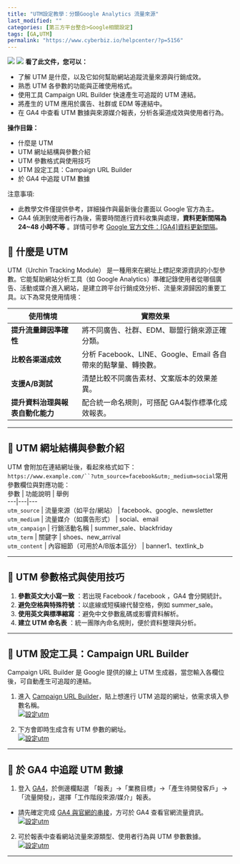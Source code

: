 ```yaml
---
title: "UTM設定教學：分類Google Analytics 流量來源"
last_modified: ""
categories: [第三方平台整合>Google相關設定]
tags: [GA,UTM]
permalink: "https://www.cyberbiz.io/helpcenter/?p=5156"
---
```


![](https://www.cyberbiz.io/helpcenter/wp-content/uploads/一般版3.png)
![](https://www.cyberbiz.io/helpcenter/wp-content/uploads/PLUS版3.png)
**看了此文件，您可以：**  

* 了解 UTM 是什麼，以及它如何幫助網站追蹤流量來源與行銷成效。
* 熟悉 UTM 各參數的功能與正確使用格式。
* 使用工具 Campaign URL Builder 快速產生可追蹤的 UTM 連結。
* 將產生的 UTM 應用於廣告、社群或 EDM 等連結中。
* 在 GA4 中查看 UTM 數據與來源媒介報表，分析各渠道成效與使用者行為。

**操作目錄：**

* 什麼是 UTM
* UTM 網址結構與參數介紹
* UTM 參數格式與使用技巧
* UTM 設定工具：Campaign URL Builder
* 於 GA4 中追蹤 UTM 數據

注意事項:  

* 此教學文件僅提供參考，詳細操作與最新後台畫面以 Google 官方為主。
* GA4 偵測到使用者行為後，需要時間進行資料收集與處理，**資料更新間隔為 24~48 小時不等** 。詳情可參考 [Google 官方文件：[GA4]資料更新間隔](https://support.google.com/analytics/answer/11198161)。



## 📌 什麼是 UTM


UTM（Urchin Tracking Module） 是一種用來在網址上標記來源資訊的小型參數。它能幫助網站分析工具（如 Google
Analytics）準確記錄使用者從哪個廣告、活動或媒介進入網站，是建立跨平台行銷成效分析、流量來源歸因的重要工具。以下為常見使用情境：  

使用情境 | 實際效果  
---|---  
**提升流量歸因準確性** | 將不同廣告、社群、EDM、聯盟行銷來源正確分類。  
**比較各渠道成效** | 分析 Facebook、LINE、Google、Email 各自帶來的點擊量、轉換數。  
**支援A/B測試** | 清楚比較不同廣告素材、文案版本的效果差異。  
**提升資料治理與報表自動化能力** | 配合統一命名規則，可搭配 GA4製作標準化成效報表。  

* * *

## 📌 UTM 網址結構與參數介紹


UTM 會附加在連結網址後，看起來格式如下：  
`https://www.example.com/``?utm_source=facebook&utm;_medium=social`常用參數欄位與對應功能：  
參數 | 功能說明 | 舉例  
---|---|---  
`utm_source` | 流量來源（如平台/網站） | facebook、google、newsletter  
`utm_medium` | 流量媒介（如廣告形式） | social、email  
`utm_campaign` | 行銷活動名稱 | summer_sale、blackfriday  
`utm_term` | 關鍵字 | shoes、new_arrival  
`utm_content` | 內容細節（可用於A/B版本區分） | banner1、textlink_b  

* * *

## 📌 UTM 參數格式與使用技巧



1. **參數英文大小寫一致** ：若出現 Facebook / facebook ，GA4 會分開統計。
2. **避免空格與特殊符號** ：以底線或短橫線代替空格，例如 summer_sale。
3. **使用英文與標準縮寫** ：避免中文參數亂碼或影響資料解析。
4. **建立 UTM 命名表** ：統一團隊內命名規則，便於資料整理與分析。

* * *

## 📌 UTM 設定工具：Campaign URL Builder


Campaign URL Builder 是 Google 提供的線上 UTM 生成器，當您輸入各欄位後，可自動產生可追蹤的連結。  


1. 進入 [Campaign URL Builder](https://ga-dev-tools.google/campaign-url-builder/)，貼上想進行 UTM 追蹤的網址，依需求填入參數名稱。  
[![設定utm](https://www.cyberbiz.io/support/wp-content/uploads/UTM設定教學02.png)](https://www.cyberbiz.io/support/wp-content/uploads/UTM設定教學02.png)

2. 下方會即時生成含有 UTM 參數的網址。  
[![設定utm](https://www.cyberbiz.io/support/wp-content/uploads/UTM設定教學03.png)](https://www.cyberbiz.io/support/wp-content/uploads/UTM設定教學03.png)

* * *

## 📌 於 GA4 中追蹤 UTM 數據



1. 登入 [GA4](https://analytics.google.com/analytics/web/)，於側邊欄點選 「報表」→「業務目標」→「產生待開發客戶」→「流量開發」，選擇「工作階段來源/媒介」報表。 
* 請先確定完成 [ GA4 與官網的串接](https://www.cyberbiz.io/helpcenter/?p=678)，方可於 GA4 查看官網流量資訊。
[![設定utm](https://www.cyberbiz.io/support/wp-content/uploads/UTM設定教學04.png)](https://www.cyberbiz.io/support/wp-content/uploads/UTM設定教學04.png)



2. 可於報表中查看網站流量來源類型、使用者行為與 UTM 參數數據。  
[![設定utm](https://www.cyberbiz.io/support/wp-content/uploads/UTM設定教學05.png)](https://www.cyberbiz.io/support/wp-content/uploads/UTM設定教學05.png)

* * *

